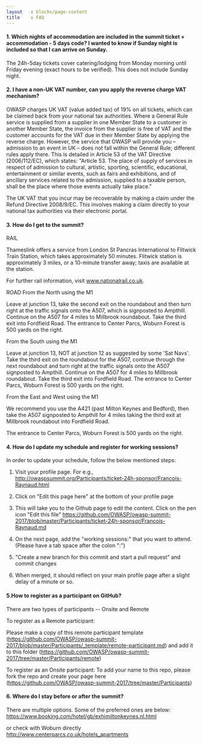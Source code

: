 ```yaml
---
layout   : blocks/page-content
title    : FAQ
---
```


#### 1. Which nights of accommodation are included in the summit ticket + accommodation - 5 days code? I wanted to know if Sunday night is included so that I can arrive on Sunday.

The 24h-5day tickets cover catering/lodging from Monday morning until Friday evening (exact hours to be verified).
This does not include Sunday night.

#### 2.  I have a non-UK VAT number, can you apply the reverse charge VAT mechanism?

OWASP charges UK VAT (value added tax) of 19% on all tickets, which can be claimed back from your national tax authorities.
Where a General Rule service is supplied from a supplier in one Member State to a customer in another Member State, the invoice
from the supplier is free of VAT and the customer accounts for the VAT due in their Member State by applying the reverse charge.
However, the service that OWASP will provide you – admission to an event in UK – does not fall within the General Rule; different rules apply there. This is detailed in Article 53 of the VAT Directive (2006/112/EC), which states: "Article 53. The place of
supply of services in respect of admission to cultural, artistic, sporting, scientific, educational, entertainment or similar events,
such as fairs and exhibitions, and of ancillary services related to the admission, supplied to a taxable person, shall be the place where
those events actually take place."

The UK VAT that you incur may be recoverable by making a claim under the Refund Directive 2008/9/EC. This involves making a claim directly
to your national tax authorities via their electronic portal.

#### 3. How do I get to the summit?

RAIL

Thameslink offers a service from London St Pancras International to Flitwick Train Station, which takes approximately 50 minutes. Flitwick station is approximately 3 miles, or a 10-minute transfer away; taxis are available at the station.

For further rail information, visit
www.nationalrail.co.uk.


ROAD
From the North using the M1

Leave at junction 13, take the second exit on the roundabout and then turn right at the traffic signals onto the A507, which is signposted to Ampthill. Continue on the A507 for 4 miles to Millbrook roundabout. Take the third exit into Fordfield Road. The entrance to Center Parcs, Woburn Forest is 500 yards on the right.

From the South using the M1

Leave at junction 13, NOT at junction 12 as suggested by some 'Sat Navs'. Take the third exit on the roundabout for the A507, continue through the next roundabout and turn right at the traffic signals onto the A507 signposted to Ampthill. Continue on the A507 for 4 miles to Millbrook roundabout. Take the third exit into Fordfield Road. The entrance to Center Parcs, Woburn Forest is 500 yards on the right.

From the East and West using the M1

We recommend you use the A421 (past Milton Keynes and Bedford), then take the A507 signposted to Ampthill for 4 miles taking the third exit at Millbrook roundabout into Fordfield Road.

The entrance to Center Parcs, Woburn Forest is 500 yards on the right.

#### 4. How do I update my schedule and register for working sessions?
In order to update your schedule, follow the below mentioned steps:

1. Visit your profile page. For e.g., http://owaspsummit.org/Participants/ticket-24h-sponsor/Francois-Raynaud.html
2. Click on "Edit this page here" at the bottom of your profile page
3. This will take you to the Github page to edit the content. Click on the pen icon "Edit this file"
https://github.com/OWASP/owasp-summit-2017/blob/master/Participants/ticket-24h-sponsor/Francois-Raynaud.md

4. On the next page, add the "working sessions:" that you want to attend. (Please have a tab space after the colon ":")

5. "Create a new branch for this commit and start a pull request" and commit changes

6. When merged, it should reflect on your main profile page after a slight delay of a minute or so.


#### 5.How to register as a participant on GitHub?
There are two types of participants -- Onsite and Remote

To register as a Remote participant:

Please make a copy of this remote participant template (https://github.com/OWASP/owasp-summit-2017/blob/master/Participants/_template/remote-participant.md) and add it to this folder (https://github.com/OWASP/owasp-summit-2017/tree/master/Participants/remote)

To register as an Onsite participant:
To add your name to this repo, please fork the repo and create your page here (https://github.com/OWASP/owasp-summit-2017/tree/master/Participants)

#### 6. Where do I stay before or after the summit?
There are multiple options. Some of the preferred ones are below:
https://www.booking.com/hotel/gb/exhimiltonkeynes.nl.html

or check with Woburn directly
http://www.centerparcs.co.uk/hotels_apartments
